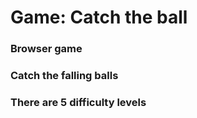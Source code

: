 # Game: Catch the ball
### Browser game
### Catch the falling balls
### There are 5 difficulty levels
